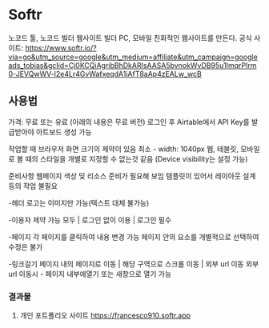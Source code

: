 # Softr
노코드 툴, 노코드 빌더
웹사이트 빌더
PC,  모바일 친화적인 웹사이트를 만든다.
공식 사이트: https://www.softr.io/?via=go&utm_source=google&utm_medium=affiliate&utm_campaign=googleads_tobias&gclid=Cj0KCQiAgribBhDkARIsAASA5bvnokWvDB95u1lmqrPIrm0-JEVQwWV-l2e4Lr4GvWafxeqdA1iAfT8aAp4zEALw_wcB


## 사용법
가격: 무료 또는 유료
(아래의 내용은 무료 버전)
로그인 후 Airtable에서 API Key를 발급받아야 아트보드 생성 가능

작업할 때 브라우저 화면 크기의 제약이 있음
최소 - width: 1040px
웹, 테블릿, 모바일로 볼 때의 스타일을 개별로 지정할 수 없는것 같음
(Device visibility는 설정 가능)

준비사항
웹페이지 색상 및 리소스 준비가 필요해 보임
템플릿이 있어서 레이아웃 설계 등의 작업 불필요

-헤더
로고는 이미지만 가능(텍스트 대체 불가능)

-이용자 제약 가능
모두 | 로그인 없이 이용 | 로그인 필수

-페이지
각 페이지를 클릭하여 내용 변경 가능
페이지 안의 요소를 개별적으로 선택하여 수정은 불가

-링크걸기
페이지 내의 페이지로 이동 | 해당 구역으로 스크롤 이동 | 외부 url 이동
외부 url 이동시 - 페이지 내부에열기 또는 새창으로 열기 가능

### 결과물
1. 개인 포트폴리오 사이트
https://francesco910.softr.app

